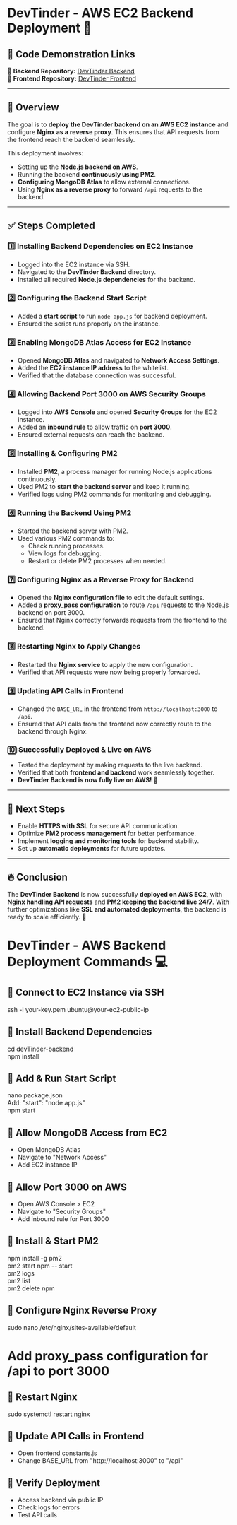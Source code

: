 
# DevTinder - AWS EC2 Backend Deployment 🚀  

## 📌 Code Demonstration Links  
🔗 **Backend Repository:** [DevTinder Backend](https://github.com/akshadjaiswal/devTinder-backend)  
🔗 **Frontend Repository:** [DevTinder Frontend](https://github.com/akshadjaiswal/devTinder-frontend)  

---

## 📌 Overview  
The goal is to **deploy the DevTinder backend on an AWS EC2 instance** and configure **Nginx as a reverse proxy**. This ensures that API requests from the frontend reach the backend seamlessly.  

This deployment involves:  
- Setting up the **Node.js backend on AWS**.  
- Running the backend **continuously using PM2**.  
- **Configuring MongoDB Atlas** to allow external connections.  
- Using **Nginx as a reverse proxy** to forward `/api` requests to the backend.  

---

## ✅ Steps Completed  

### **1️⃣ Installing Backend Dependencies on EC2 Instance**  
- Logged into the EC2 instance via SSH.  
- Navigated to the **DevTinder Backend** directory.  
- Installed all required **Node.js dependencies** for the backend.  

### **2️⃣ Configuring the Backend Start Script**  
- Added a **start script** to run `node app.js` for backend deployment.  
- Ensured the script runs properly on the instance.  

### **3️⃣ Enabling MongoDB Atlas Access for EC2 Instance**  
- Opened **MongoDB Atlas** and navigated to **Network Access Settings**.  
- Added the **EC2 instance IP address** to the whitelist.  
- Verified that the database connection was successful.  

### **4️⃣ Allowing Backend Port 3000 on AWS Security Groups**  
- Logged into **AWS Console** and opened **Security Groups** for the EC2 instance.  
- Added an **inbound rule** to allow traffic on **port 3000**.  
- Ensured external requests can reach the backend.  

### **5️⃣ Installing & Configuring PM2**  
- Installed **PM2**, a process manager for running Node.js applications continuously.  
- Used PM2 to **start the backend server** and keep it running.  
- Verified logs using PM2 commands for monitoring and debugging.  

### **6️⃣ Running the Backend Using PM2**  
- Started the backend server with PM2.  
- Used various PM2 commands to:  
  - Check running processes.  
  - View logs for debugging.  
  - Restart or delete PM2 processes when needed.  

### **7️⃣ Configuring Nginx as a Reverse Proxy for Backend**  
- Opened the **Nginx configuration file** to edit the default settings.  
- Added a **proxy_pass configuration** to route `/api` requests to the Node.js backend on port 3000.  
- Ensured that Nginx correctly forwards requests from the frontend to the backend.  

### **8️⃣ Restarting Nginx to Apply Changes**  
- Restarted the **Nginx service** to apply the new configuration.  
- Verified that API requests were now being properly forwarded.  

### **9️⃣ Updating API Calls in Frontend**  
- Changed the `BASE_URL` in the frontend from `http://localhost:3000` to `/api`.  
- Ensured that API calls from the frontend now correctly route to the backend through Nginx.  

### **🔟 Successfully Deployed & Live on AWS**  
- Tested the deployment by making requests to the live backend.  
- Verified that both **frontend and backend** work seamlessly together.  
- **DevTinder Backend is now fully live on AWS!** 🎉  

---

## 🎯 Next Steps  

- Enable **HTTPS with SSL** for secure API communication.  
- Optimize **PM2 process management** for better performance.  
- Implement **logging and monitoring tools** for backend stability.  
- Set up **automatic deployments** for future updates.  

---

## 🔥 Conclusion  
The **DevTinder Backend** is now successfully **deployed on AWS EC2**, with **Nginx handling API requests** and **PM2 keeping the backend live 24/7**. With further optimizations like **SSL and automated deployments**, the backend is ready to scale efficiently. 🚀  
# DevTinder - AWS Backend Deployment Commands 💻  

## 📌 Connect to EC2 Instance via SSH  
ssh -i your-key.pem ubuntu@your-ec2-public-ip  

## 📌 Install Backend Dependencies  
cd devTinder-backend  
npm install  

## 📌 Add & Run Start Script  
nano package.json  
 Add: "start": "node app.js"  
npm start  

## 📌 Allow MongoDB Access from EC2  
- Open MongoDB Atlas  
- Navigate to "Network Access"  
- Add EC2 instance IP  

## 📌 Allow Port 3000 on AWS  
- Open AWS Console > EC2  
- Navigate to "Security Groups"  
- Add inbound rule for Port 3000  

## 📌 Install & Start PM2  
npm install -g pm2  
pm2 start npm -- start  
pm2 logs  
pm2 list  
pm2 delete npm  

## 📌 Configure Nginx Reverse Proxy  
sudo nano /etc/nginx/sites-available/default  
# Add proxy_pass configuration for /api to port 3000  

## 📌 Restart Nginx  
sudo systemctl restart nginx  

## 📌 Update API Calls in Frontend  
- Open frontend constants.js  
- Change BASE_URL from "http://localhost:3000" to "/api"  

## 📌 Verify Deployment  
- Access backend via public IP  
- Check logs for errors  
- Test API calls  
